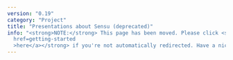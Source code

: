 ```yaml
---
version: "0.19"
category: "Project"
title: "Presentations about Sensu (deprecated)"
info: "<strong>NOTE:</strong> This page has been moved. Please click <strong><a
  href=getting-started
  >here</a></strong> if you're not automatically redirected. Have a nice day!"
---
```


<meta http-equiv="refresh" content="1;url=getting-started">

